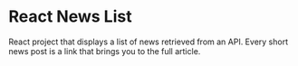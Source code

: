 # React News List
React project that displays a list of news retrieved from an API. Every short news post is a link that brings you to the full article.